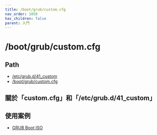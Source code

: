 ```yaml
---
title: /boot/grub/custom.cfg
nav_order: 1050
has_children: false
parent: 入門
---
```



# /boot/grub/custom.cfg

## Path

* [/etc/grub.d/41_custom](https://samwhelp.github.io/note-about-grub/read/explore/ubuntu/file/etc_grub_d_41_custom.html)
* [/boot/grub/custom.cfg](https://samwhelp.github.io/note-about-grub/read/explore/ubuntu/file/boot_grub_custom_cfg.html)

## 關於「custom.cfg」和「/etc/grub.d/41_custom」


## 使用案例

* [GRUB Boot ISO](https://samwhelp.github.io/note-about-grub/read/howto/boot_iso.html)
